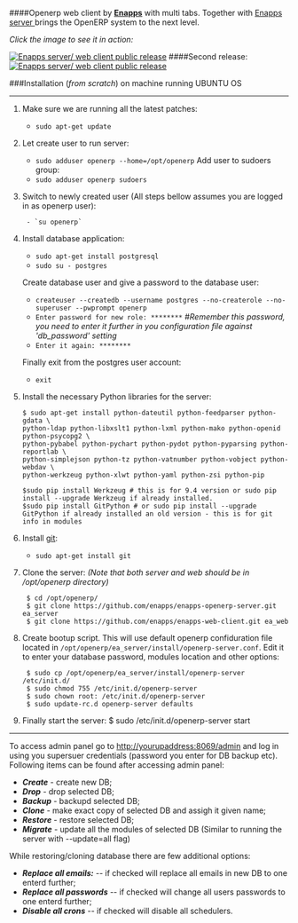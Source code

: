 ####Openerp web client by [**Enapps**](http://enapps.co.uk) with multi tabs. Together with [Enapps server ](https://github.com/enapps/enapps-openerp-server) brings the OpenERP system to the next level.

*Click the image to see it in action:*

[![Enapps server/ web client public release](http://img.youtube.com/vi/7aJPrmKQMcM/0.jpg)](http://www.youtube.com/watch?v=7aJPrmKQMcM&feature=youtu.be)
####Second release:
[![Enapps server/ web client public release](http://img.youtube.com/vi/W6eoLDORGWQ/0.jpg)](https://www.youtube.com/watch?v=W6eoLDORGWQ&feature=youtu.be)


###Installation (*from scratch*) on machine running UBUNTU OS
***

1.  Make sure we are running all the latest patches:
    - `sudo apt-get update`

2.  Let create user to run server:
    - `sudo adduser openerp --home=/opt/openerp`
    Add user to sudoers group:
    - `sudo adduser openerp sudoers`

3. Switch to newly created user (All steps bellow assumes you are logged in as openerp user):

        - `su openerp`

4.  Install database application:
    - `sudo apt-get install postgresql`
    - `sudo su - postgres`

    Create database user and give a password to the database user:
    - `createuser --createdb --username postgres --no-createrole --no-superuser --pwprompt openerp`
    - `Enter password for new role: ********`  #_Remember this password, you need to enter it further in you configuration file against 'db_password' setting_
    - `Enter it again: ********`

    Finally exit from the postgres user account:
    - `exit`

5.  Install the necessary Python libraries for the server:

        $ sudo apt-get install python-dateutil python-feedparser python-gdata \
        python-ldap python-libxslt1 python-lxml python-mako python-openid python-psycopg2 \
        python-pybabel python-pychart python-pydot python-pyparsing python-reportlab \
        python-simplejson python-tz python-vatnumber python-vobject python-webdav \
        python-werkzeug python-xlwt python-yaml python-zsi python-pip
        
        $sudo pip install Werkzeug # this is for 9.4 version or sudo pip install --upgrade Werkzeug if already installed.
        $sudo pip install GitPython # or sudo pip install --upgrade GitPython if already installed an old version - this is for git info in modules
6. Install [git](http://git-scm.com/):
    - `sudo apt-get install git`
7. Clone the server:
        *(Note that both server and web should be in /opt/openerp directory)*

        $ cd /opt/openerp/
        $ git clone https://github.com/enapps/enapps-openerp-server.git ea_server
        $ git clone https://github.com/enapps/enapps-web-client.git ea_web

8. Create bootup script.
    This will use default openerp confiduration file located in `/opt/openerp/ea_server/install/openerp-server.conf`. Edit it to enter your database password, modules location and other options:

        $ sudo cp /opt/openerp/ea_server/install/openerp-server /etc/init.d/
        $ sudo chmod 755 /etc/init.d/openerp-server
        $ sudo chown root: /etc/init.d/openerp-server
        $ sudo update-rc.d openerp-server defaults

9. Finally start the server:
        $ sudo /etc/init.d/openerp-server start

----
To access admin panel go to [http://yourupaddress:8069/admin](http://youripaddress:8069/admin) and log in using you supersuer credentials (password you enter for DB backup etc). Following items can be found after accessing admin panel:

- *__Create__* - create new DB;
- *__Drop__* - drop selected DB;
-  *__Backup__* - backupd selected DB;
-  *__Clone__* - make exact copy of selected DB and assigh it given name;
-  *__Restore__* - restore selected DB;
-  *__Migrate__* - update all the modules of selected DB (Similar to running the server with --update=all flag)


While restoring/cloning database there are few additional options:
* *__Replace all emails:__* -- if checked will replace all emails in new DB to one enterd further;
*  *__Replace all passwords__* -- if checked will change all users passwords to one enterd further;
*  *__Disable all crons__* -- if checked will disable all schedulers.
